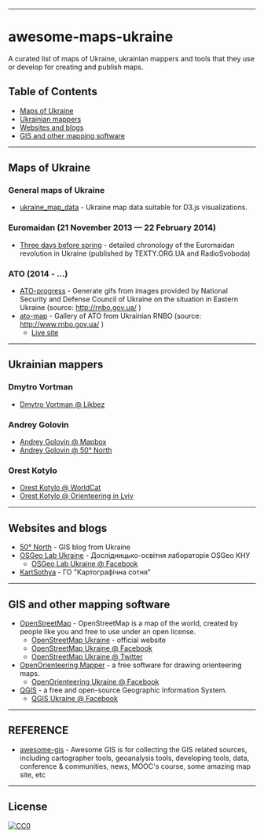 
***

# awesome-maps-ukraine

A curated list of maps of Ukraine, ukrainian mappers and tools that they use or develop for creating and publish maps.

## Table of Contents
- [Maps of Ukraine](#maps-of-ukraine)
- [Ukrainian mappers](#ukrainian-mappers)
- [Websites and blogs](#websites-and-blogs)
- [GIS and other mapping software](#gis-and-other-mapping-software)

***

## Maps of Ukraine

### General maps of Ukraine

* [ukraine_map_data](http://github.com/vsapsai/ukraine_map_data) - Ukraine map data suitable for D3.js visualizations.

### Euromaidan (21 November 2013 — 22 February 2014)

* [Three days before spring](http://github.com/yarynam/maidan_maps) - detailed chronology of the Euromaidan revolution in Ukraine (published by TEXTY.ORG.UA and RadioSvoboda)

### ATO (2014 - ...)

* [ATO-progress](http://github.com/yurikoval/ATO-progress) - Generate gifs from images provided by National Security and Defense Council of Ukraine on the situation in Eastern Ukraine (source: http://rnbo.gov.ua/ )
* [ato-map](https://github.com/xainse/ato-map) - Gallery of ATO from Ukrainian RNBO (source: http://www.rnbo.gov.ua/ )
  * [Live site](http://ato-map.xain.in.ua/)

***

## Ukrainian mappers

### Dmytro Vortman

* [Dmytro Vortman @ Likbez](http://likbez.org.ua/ua/author/vortman)

### Andrey Golovin

* [Andrey Golovin @ Mapbox](http://www.mapbox.com/about/team/andrey-golovin/)
* [Andrey Golovin @ 50° North](http://www.50northspatial.org/andrey-golovin-becoming-legendary-mapper/)

### Orest Kotylo

* [Orest Kotylo @ WorldCat](http://www.worldcat.org/identities/viaf-305501675/)
* [Orest Kotylo @ Orienteering in Lviv](http://orient.lviv.ua/cart1.php)

***

## Websites and blogs

* [50° North](http://50northspatial.org) - GIS blog from Ukraine
* [OSGeo Lab Ukraine](http://lab.osgeo.org.ua) - Дослідницько-освітня лабораторія OSGeo КНУ
  * [OSGeo Lab Ukraine @ Facebook](http://facebook.com/lab.osgeo.ua/)
* [KartSothya](http://kartsotnya.com.ua) - ГО "Картографічна сотня"

***

## GIS and other mapping software

* [OpenStreetMap](http://openstreetmap.org) - OpenStreetMap is a map of the world, created by people like you and free to use under an open license.
  * [OpenStreetMap Ukraine](http://openstreetmap.org.ua) - official website
  * [OpenStreetMap Ukraine @ Facebook](http://facebook.com/openstreetmapua)
  * [OpenStreetMap Ukraine @ Twitter](https://twitter.com/osm_ua)
* [OpenOrienteering Mapper](http://openorienteering.org/apps/mapper) - a free software for drawing orienteering maps.
  * [OpenOrienteering Ukraine @ Facebook](http://facebook.com/OpenOrienteeringUkraine)
* [QGIS](http://qgis.org) - a free and open-source Geographic Information System.
  * [QGIS Ukraine @ Facebook](http://facebook.com/QGIS.UA)

***

## REFERENCE

* [awesome-gis](https://github.com/sshuair/awesome-gis) - Awesome GIS is for collecting the GIS related sources, including cartographer tools, geoanalysis tools, developing tools, data, conference & communities, news, MOOC's course, some amazing map site, etc

***

## License
[![CC0](http://mirrors.creativecommons.org/presskit/buttons/88x31/svg/cc-zero.svg)](https://creativecommons.org/publicdomain/zero/1.0/)
